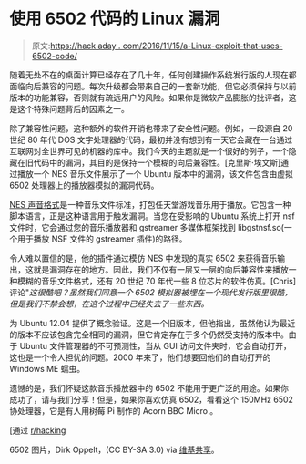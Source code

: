 # 使用 6502 代码的 Linux 漏洞

> 原文:[https://hack aday . com/2016/11/15/a-Linux-exploit-that-uses-6502-code/](https://hackaday.com/2016/11/15/a-linux-exploit-that-uses-6502-code/)

随着无处不在的桌面计算已经存在了几十年，任何创建操作系统发行版的人现在都面临向后兼容的问题。每次升级都会带来自己的一套新功能，但它必须保持与以前版本的功能兼容，否则就有疏远用户的风险。如果你是微软产品膨胀的批评者，这是这个特殊问题背后的因素之一。

除了兼容性问题，这种额外的软件开销也带来了安全性问题。例如，一段源自 20 世纪 80 年代 DOS 文字处理器的代码，最初并没有想到有一天它会藏在一台通过互联网对全世界可见的机器的库中。我们今天的主题就是一个很好的例子，一个隐藏在旧代码中的漏洞，其目的是保持一个模糊的向后兼容性。[克里斯·埃文斯]通过播放一个 NES 音乐文件展示了一个 Ubuntu 版本中的漏洞，该文件包含由虚拟 6502 处理器上的播放器模拟的漏洞代码。

[NES 声音格式](https://en.wikipedia.org/wiki/NES_Sound_Format)是一种音乐文件标准，打包任天堂游戏音乐用于播放。它包含一种脚本语言，正是这种语言用于触发漏洞。当您在受影响的 Ubuntu 系统上打开 nsf 文件时，它会通过您的音乐播放器和 gstreamer 多媒体框架找到 libgstnsf.so(一个用于播放 NSF 文件的 gstreamer 插件)的路径。

令人难以置信的是，他的插件通过模仿 NES 中发现的真实 6502 来获得音乐输出，这就是漏洞存在的地方。因此，我们不仅有一层又一层的向后兼容性来播放一种模糊的音乐文件格式，还有 20 世纪 70 年代一些 8 位芯片的软件仿真。[Chris]评论"*这很酷吧？虽然我们同意一个 6502 模拟器被埋在一个现代发行版里很酷，但是我们不禁会想，在这个过程中已经失去了一些东西。*

为 Ubuntu 12.04 提供了概念验证。这是一个旧版本，但他指出，虽然他认为最近的版本不应该包含完全相同的漏洞，但它肯定存在于多个仍然受支持的版本中。由于 Ubuntu 文件管理器的不可预测性，当从 GUI 访问文件夹时，它会自动打开，这也是一个令人担忧的问题。2000 年来了，他们想要回他们的自动打开的 Windows ME 蠕虫。

遗憾的是，我们怀疑这款音乐播放器中的 6502 不能用于更广泛的用途。如果你成功了，请与我们分享！但是，如果你喜欢仿真 6502，看看这个 150MHz 6502 协处理器，它是有人用树莓 Pi 制作的 Acorn BBC Micro 。

[通过 [r/hacking](https://www.reddit.com/r/hacking/comments/5cxleb/compromising_a_linux_desktop_using_6502_processor/)

6502 图片，Dirk Oppelt，(CC BY-SA 3.0) via [维基共享](https://commons.wikimedia.org/wiki/File:MOS_6502AD_4585_top.jpg)。